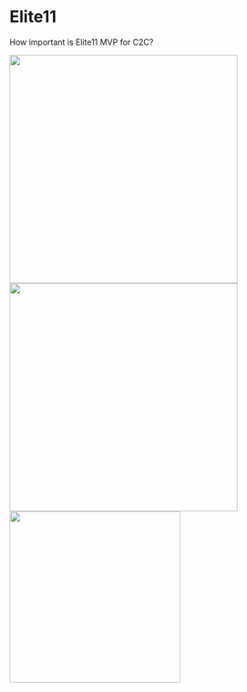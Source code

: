 # Elite11
How important is Elite11 MVP for C2C?

<img src="https://github.com/jjparker34/Elite11/assets/123410317/7993536b-7f05-48da-b45a-3dcfc98e72fc" width="400" height="400">
<img src="https://github.com/jjparker34/Elite11/assets/123410317/6c64c9c4-15e8-4ad4-b046-0cb523ebe0d6" width="400" height="400">
<img src="https://github.com/jjparker34/Elite11/assets/123410317/f2a96409-9581-42bd-ba8a-6b6ae9c8d0d5" width="300" height="300">


